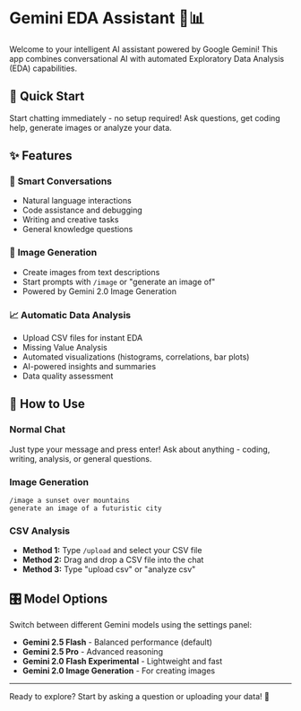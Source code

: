 # Gemini EDA Assistant 🤖📊

Welcome to your intelligent AI assistant powered by Google Gemini! This app combines conversational AI with automated Exploratory Data Analysis (EDA) capabilities.

## 🚀 Quick Start

Start chatting immediately - no setup required! Ask questions, get coding help, generate images or analyze your data.

## ✨ Features

### 💬 **Smart Conversations**
- Natural language interactions
- Code assistance and debugging  
- Writing and creative tasks
- General knowledge questions

### 🎨 **Image Generation**
- Create images from text descriptions
- Start prompts with `/image` or "generate an image of"
- Powered by Gemini 2.0 Image Generation

### 📈 **Automatic Data Analysis**
- Upload CSV files for instant EDA
- Missing Value Analysis
- Automated visualizations (histograms, correlations, bar plots)
- AI-powered insights and summaries
- Data quality assessment

## 🔧 How to Use

### Normal Chat
Just type your message and press enter! Ask about anything - coding, writing, analysis, or general questions.

### Image Generation
```
/image a sunset over mountains
generate an image of a futuristic city
```

### CSV Analysis
- **Method 1:** Type `/upload` and select your CSV file
- **Method 2:** Drag and drop a CSV file into the chat
- **Method 3:** Type "upload csv" or "analyze csv"

## 🎛️ Model Options

Switch between different Gemini models using the settings panel:
- **Gemini 2.5 Flash** - Balanced performance (default)
- **Gemini 2.5 Pro** - Advanced reasoning
- **Gemini 2.0 Flash Experimental** - Lightweight and fast
- **Gemini 2.0 Image Generation** - For creating images

---

Ready to explore? Start by asking a question or uploading your data! 🚀